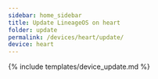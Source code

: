 ```yaml
---
sidebar: home_sidebar
title: Update LineageOS on heart
folder: update
permalink: /devices/heart/update/
device: heart
---
```

{% include templates/device_update.md %}

